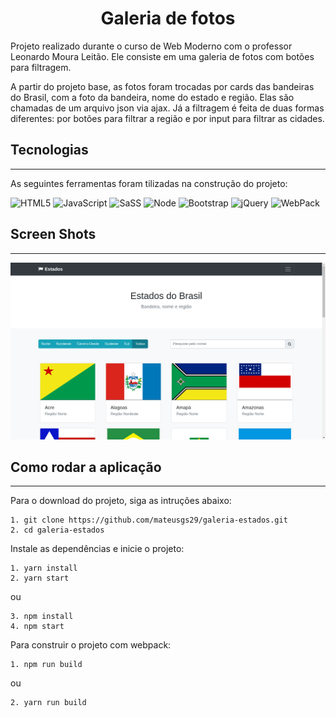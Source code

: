 <h1 align="center">Galeria de fotos</h1>

<p>Projeto realizado durante o curso de Web Moderno com o professor Leonardo Moura Leitão.
Ele consiste em uma galeria de fotos com botões para filtragem.</p>

<p>A partir do projeto base, as fotos foram trocadas por cards das bandeiras do Brasil, com a foto da bandeira, nome do estado e região. Elas são chamadas de um arquivo json via ajax. Já a filtragem é feita de duas formas diferentes: por botões para filtrar a região e por input para filtrar as cidades.</p>

## Tecnologias
<hr>
As seguintes ferramentas foram tilizadas na construção do projeto:

![HTML5](https://img.shields.io/badge/html%205-0D1117?style=for-the-badge&logo=html5&logoColor=white&labelColor=E34F26)
![JavaScript](https://img.shields.io/badge/-JavaScript-0D1117?style=for-the-badge&logo=javascript&logoColor=white&labelColor=F7DF1E)
![SaSS](https://img.shields.io/badge/-SaSS-0D1117?style=for-the-badge&logo=sass&logoColor=white&labelColor=C76494)
![Node](https://img.shields.io/badge/-NodeJS-0D1117?style=for-the-badge&logo=node.js&logoColor=white&labelColor=018233)
![Bootstrap](https://img.shields.io/badge/-Bootstrap-0D1117?style=for-the-badge&logo=bootstrap&logoColor=white&labelColor=533B78)
![jQuery](https://img.shields.io/badge/-jQuery-0D1117?style=for-the-badge&logo=jquery&logoColor=white&labelColor=1066A8)
![WebPack](https://img.shields.io/badge/-Webpack-0D1117?style=for-the-badge&logo=webpack&logoColor=white&labelColor=90CEF1)

## Screen Shots
<hr>

![Print do site do projeto](print.png)

## Como rodar a aplicação
<hr>

Para o download do projeto, siga as intruções abaixo:

```
1. git clone https://github.com/mateusgs29/galeria-estados.git
2. cd galeria-estados
```

Instale as dependências e inicie o projeto:

```
1. yarn install
2. yarn start
```

ou

```
3. npm install
4. npm start
```

Para construir o projeto com webpack:

```
1. npm run build
```

ou 

```
2. yarn run build
```